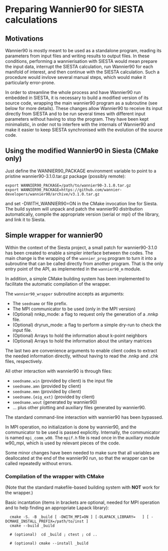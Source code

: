 Preparing Wannier90 for SIESTA calculations
===========================================


Motivations
-----------

Wannier90 is mostly meant to be used as a standalone program, reading
its parameters from input files and writing results to output
files. In these conditions, performing a wannierisation with SIESTA
would mean prepare the input data, interrupt the SIESTA calculation,
run Wannier90 for each manifold of interest, and then continue with
the SIESTA calculation. Such a procedure would invlove several manual
steps, which would make it particularly error-prone.

In order to streamline the whole process and have Wannier90 run
embedded in SIESTA, it is necessary to build a modified version of its
source code, wrapping the main wannier90 program as a subroutine (see
below for more details). These changes allow Wannier90 to receive its
input directly from SIESTA and to be run several times with different
input parameters without having to stop the program. They have been
kept minimalistic, in order not to interfere with the internals of
Wannier90 and make it easier to keep SIESTA synchronised with the
evolution of the source code.


Using the modified Wannier90 in Siesta (CMake only)
---------------------------------------------------

Just define the WANNIER90_PACKAGE environment variable to point to
a pristine wannier90-3.1.0.tar.gz package (possibly remote):

    export WANNIER90_PACKAGE=/path/to/wannier90-3.1.0.tar.gz
    export WANNIER90_PACKAGE=https://github.com/wannier-developers/wannier90/archive/v3.1.0.tar.gz

and set -DWITH_WANNIER90=ON in the CMake invocation line for
Siesta. The build system will unpack and patch the wannier90
distribution automatically, compile the appropriate version
(serial or mpi) of the library, and link it to Siesta.

Simple wrapper for wannier90
----------------------------

Within the context of the Siesta project, a small patch for
wannier90-3.1.0 has been created to enable a simpler interface between
the codes. The main change is the wrapping of the ``wannier_prog``
program to turn it into a subroutine that can be called directly from
another program. That is the only entry point of the API, as
implemented in the ``wannier90_m`` module.

In addition, a simple CMake building system has been implemented to facilitate
the automatic compilation of the wrapper.

The ``wannier90_wrapper`` subroutine accepts as arguments:

* The ``seedname`` or file prefix.
* The MPI communicator to be used (only in the MPI version)
* (Optional) nnkp_mode: a flag to request only the generation of a .nnkp file.
* (Optional) dryrun_mode: a flag to perform a simple dry-run to check the input file.
* (Optional) Arrays to hold the information about k-point neighbors
* (Optional) Arrays to hold the information about the unitary matrices

The last two are convenience arguments to enable client codes to extract the needed information
directly, without having to read the .nnkp and .chk files, respectively.

All other interaction with wannier90 is through files:

* ``seedname.win`` (provided by client) is the input file
* ``seedname.amn`` (provided by client) 
* ``seedname.mmn`` (provided by client)
* ``seedname.{eig_ext}`` (provided by client)
* ``seedname.wout`` (generated by wannier90)
*  ... plus other plotting and auxiliary files generated by wannier90.

The standard command-line interaction with wannier90 has been bypassed.

In MPI operation, no initialization is done by wannier90, and the communicator to be used is
passed explicitly. Internally, the communicator is named ``mpi_comm_w90``. The ``mpif.h`` file
is read once in the auxiliary module w90_mpi, which is used by relevant pieces of the code.

Some minor changes have been needed to make sure that all variables are deallocated at the end
of the wannier90 run, so that the wrapper can be called repeatedly without errors.

### Compilation of the wrapper with CMake

(Note that the standard makefile-based building system with **NOT** work for the wrapper.)

Basic incantation (items in brackets are optional, needed for MPI operation and to help finding
an appropriate Lapack library):

```
  cmake -S. -B _build [ -DWITH_MPI=ON ] [-DLAPACK_LIBRARY=   ] [ -DCMAKE_INSTALL_PREFIX=/path/to/inst ]
  cmake --build _build

  # (optional)  cd _build ; ctest ; cd ..

  # (optional) cmake --install _build
```

  

